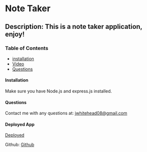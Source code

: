 # Note Taker

## Description: This is a note taker application, enjoy!

### Table of Contents
* [installation](#installation)
* [Video](#Video)
* [Questions](#Questions)


#### Installation
Make sure you have Node.js and express.js installed.

#### Questions
Contact me with any questions at: jwhitehead08@gmail.com

#### Deployed App
[Deployed](https://fast-savannah-39674.herokuapp.com/)

Github: 
[Github](https://github.com/jwhitehead08@gmail.com)